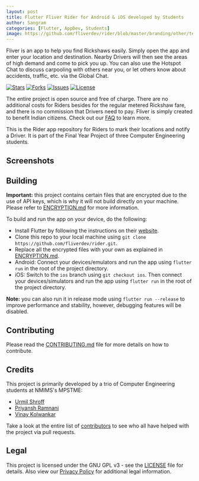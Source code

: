 ```yaml
---
layout: post
title: Flutter Fliver Rider for Android & iOS developed by Students
author: Sangram
categories: [Flutter, AppDev, Students]
image: https://github.com/fliverdev/rider/blob/master/branding/other/text.png
---
```


Fliver is an app to help you find Rickshaws easily. Simply open the app and enter your location and destination. Nearby Drivers will then see the areas of high demand and come to pick you up. You can also use the Hotspot Chat to discuss carpooling with others near you, or let others know about accidents, traffic, etc. via the Global Chat.

[![Stars](https://amp-img.shields.io/github/stars/fliverdev/rider.svg)](https://github.com/fliverdev/rider/stargazers)
[![Forks](https://amp-img.shields.io/github/forks/fliverdev/rider.svg)](https://github.com/fliverdev/rider/network/members)
[![Issues](https://amp-img.shields.io/github/issues/fliverdev/rider.svg)](https://github.com/fliverdev/rider/issues)
[![License](https://amp-img.shields.io/github/license/fliverdev/rider.svg)](https://opensource.org/licenses/GPL-3.0)


The entire project is open source and free of charge. There are no additional costs for Riders besides for the regular metered Rickshaw fare, and there is no commission that Drivers need to pay. Fliver is simply created to benefit Indian citizens. Check out our [FAQ](https://fliverdev.github.io/faq/) to learn more.

This is the Rider app repository for Riders to mark their locations and notify a Driver. It is part of the Final Year Project of three Computer Engineering students.

[<amp-img height="75" width="200" src="https://github.com/fliverdev/rider/tree/master/branding/other/google-play-badge.png" alt="Play Store"/>](https://play.google.com/store/apps/details?id=dev.fliver.rider) [<amp-img height="56" width="172" src="https://github.com/fliverdev/rider/tree/master/branding/other/app-store-badge.png" alt="App Store"/>](https://apps.apple.com/us/app/fliver-rider/id1498074830?ls=1)

## Screenshots

<p><amp-img height="345px" width="160px" src="https://github.com/fliverdev/rider/tree/master/branding/screenshots/01.png" alt="Rider for iOS"/> <amp-img height="345px" width="160px" src="https://github.com/fliverdev/rider/tree/master/branding/screenshots/02.png" alt="Rider for iOS"/> <amp-img height="345px" width="160px" src="https://github.com/fliverdev/rider/tree/master/branding/screenshots/03.png" alt="Rider for iOS"/> <amp-img height="345px" width="160px" src="https://github.com/fliverdev/rider/tree/master/branding/screenshots/04.png" alt="Rider for iOS"/> <amp-img height="345px" width="160px" src="https://github.com/fliverdev/rider/tree/master/branding/screenshots/05.png" alt="Rider for iOS"/></p>

## Building

**Important:** this project contains certain files that are encrypted due to the use of API keys, which is why it will not build directly on your machine. Please refer to [ENCRYPTION.md](ENCRYPTION.md) for more information.

To build and run the app on your device, do the following:

-   Install Flutter by following the instructions on their [website](https://flutter.dev/docs/get-started/install/).
-   Clone this repo to your local machine using `git clone https://github.com/fliverdev/rider.git`.
-   Replace all the encrypted files with your own as explained in [ENCRYPTION.md](ENCRYPTION.md).
-   Android: Connect your devices/emulators and run the app using `flutter run` in the root of the project directory.
-   iOS: Switch to the `ios` branch using `git checkout ios`. Then connect your devices/simulators and run the app using `flutter run` in the root of the project directory.

**Note:** you can also run it in release mode using `flutter run --release` to improve performance and stability, however, debugging features will be disabled.

## Contributing

Please read the [CONTRIBUTING.md](CONTRIBUTING.md) file for more details on how to contribute.

## Credits

This project is primarily developed by a trio of Computer Engineering students at NMIMS's MPSTME:

-   [Urmil Shroff](https://github.com/urmilshroff)
-   [Priyansh Ramnani](https://github.com/prince1998)
-   [Vinay Kolwankar](https://github.com/vinay-ai)

Take a look at the entire list of [contributors](https://github.com/fliverdev/rider/graphs/contributors) to see who all have helped with the project via pull requests.

## Legal

This project is licensed under the GNU GPL v3 - see the [LICENSE](LICENSE) file for details. Also view our [Privacy Policy](https://fliverdev.github.io/privacy_policy/) for additional legal information.
